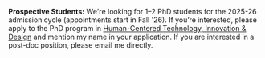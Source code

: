 <!-- anchor hook for navbar -->
<span id="news"></span>

<!-- pinned -->
**Prospective Students:** We're looking for 1–2 PhD students for the 2025-26 admission cycle (appointments start in Fall '26). If you’re interested, please apply to the PhD program in [Human-Centered Technology, Innovation & Design](https://engineering.nyu.edu/academics/programs/human-centered-technology-innovation-design-phd) and mention my name in your application. If you are interested in a post-doc position, please email me directly.

<!-- ### Recent News -->

<!-- actual news -->
<!-- <table>
{% assign news_items = site.data.news | slice: 0, 10 %}
{% for item in news_items %}
  <tr class="news-item">
    <td style="color:{{ item.color }};"><i class="{{ item.icon }}"></i></td>
    <td>[{{ item.date }}]</td>
    <td>{{ item.description }} 
    {% if item.link %}
    <small>
      <a href="{{ item.link }}"><i class="fa-solid fa-link"></i></a>
    </small>
    {% endif %}
    </td>
  </tr>
{% endfor %}
</table> -->